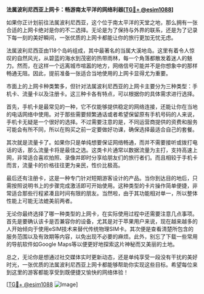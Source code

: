 **法属波利尼西亚上网卡：畅游南太平洋的网络利器[[TG💪+ @esim1088](https://t.me/s/esim1088)]**

如果你正计划前往法属波利尼西亚，这个位于南太平洋的天堂之地，那么拥有一张合适的上网卡绝对是你的不二选择。无论是为了保持与外界的联系，还是为了记录下每一刻的美好瞬间，一张优质的上网卡都能让你的旅行更加无忧无虑。

法属波利尼西亚由118个岛屿组成，其中最著名的当属大溪地岛。这里有着令人惊叹的自然风光，从碧蓝的海水到茂密的热带雨林，每一个角落都散发着迷人的魅力。然而，在这样一个远离城市喧嚣的地方，网络信号可能并不是你想象中的那样畅通无阻。因此，提前准备一张适合当地使用的上网卡显得尤为重要。

市面上的上网卡种类繁多，但针对法属波利尼西亚的上网卡主要分为三种类型：手机卡、流量卡以及注册卡。这三种卡各有特点，可以根据你的具体需求进行选择。

首先，手机卡是最常见的一种，它不仅能够提供稳定的网络连接，还能让你在当地的电话网络中使用。对于那些需要频繁通话或者希望保留原有手机号码的人来说，手机卡无疑是一个很好的选择。不过需要注意的是，不同运营商提供的资费和服务可能会有所不同，所以在购买之前一定要做好功课，确保选择最适合自己的套餐。

其次就是流量卡了。如果你只是单纯想要保证网络畅通，而并不需要接听或拨打电话的话，那么流量卡将是最佳之选。这类卡片通常以数据流量为主打，支持高速上网，非常适合喜欢拍照、录像并即时分享给朋友们的旅行者们。而且相较于手机卡而言，流量卡的价格往往更为亲民，性价比极高。

最后还有注册卡，这是一种专门针对短期游客设计的产品。当你到达目的地后，只需按照说明书上的步骤完成激活即可开始使用。这种类型的卡片操作简单便捷，非常适合那些行程紧凑且时间有限的朋友。当然啦，由于其功能相对单一，所以整体性能上可能无法媲美前两者。

无论你最终选择了哪一种类型的上网卡，在实际使用过程中还需要注意几点事项。首先是要确认该卡是否兼容你的设备，尤其是对于苹果用户来说，现在越来越多的人开始倾向于使用eSIM技术来替代传统物理SIM卡。其次便是查看清楚所包含的服务范围以及有效期等内容，以免出现不必要的麻烦。此外，别忘了下载一些常用的导航软件如Google Maps等以便更好地探索这片神秘而又美丽的土地。

总之，无论你是想通过社交媒体实时更新动态，还是单纯享受一段没有干扰的美好时光，一张优质的法属波利尼西亚上网卡都能够帮助你实现这些目标。希望每位来到这里的游客都能享受到既便捷又愉快的网络体验！

[[TG💪+ @esim1088](https://t.me/s/esim1088) ![Image](https://i.postimg.cc/4NQfJmqS/Snipaste-2025-05-13-00-14-12.png)]